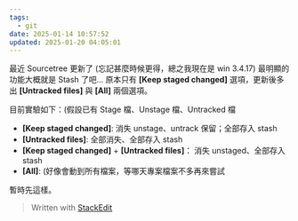 ```yaml
---
tags:
  - git
date: 2025-01-14 10:57:52
updated: 2025-01-20 04:05:01
---
```

最近 Sourcetree 更新了 (忘記甚麼時候更得，總之我現在是 win 3.4.17)
最明顯的功能大概就是 Stash 了吧...
原本只有 **[Keep staged changed]** 選項，更新後多出 **[Untracked files]** 與 **[All]** 兩個選項。

目前實驗如下：(假設已有 Stage 檔、Unstage 檔、Untracked 檔
- **[Keep staged changed]**: 消失 unstage、untrack 保留；全部存入 stash
- **[Untracked files]**: 全部消失、全部存入 stash
- **[Keep staged changed]** + **[Untracked files]**： 消失 unstaged、全部存入 stash
- **[All]**: (好像會動到所有檔案，等哪天專案檔案不多再來嘗試

暫時先這樣。

> Written with [StackEdit](https://stackedit.io/)